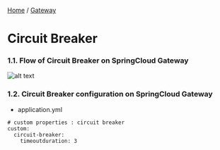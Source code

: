 [Home](https://github.com/springboot-microservices-project/) /
[Gateway](https://github.com/springboot-microservices-project/.github/blob/main/profile/page/gateway-service/readme.md)

# Circuit Breaker

### 1.1. Flow of Circuit Breaker on SpringCloud Gateway
![alt text](https://github.com/springboot-microservices-project/.github/blob/main/profile/page/gateway-service/image/gateway-gateway-cors-flow.png?raw=false)


### 1.2. Circuit Breaker configuration on SpringCloud Gateway
- application.yml
```
# custom properties : circuit breaker
custom:
  circuit-breaker:
    timeoutduration: 3
```



